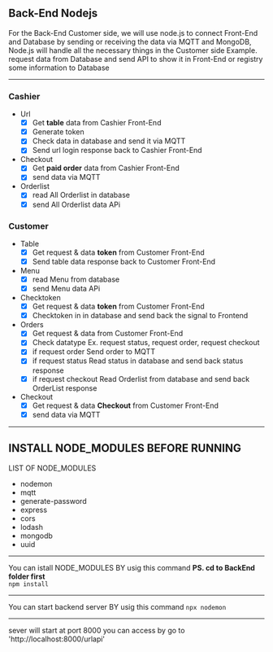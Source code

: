 Back-End Nodejs
---------------------------------
For the Back-End Customer side, we will use node.js to connect Front-End and Database by sending or receiving the data via MQTT and MongoDB, Node.js will handle all the necessary things in the Customer side Example. request data from Database and send API to show it in Front-End or registry some information to Database

---------------------------------
### Cashier
- Url
    - [x] Get **table** data  from Cashier Front-End 
    - [x] Generate token
    - [x] Check data in database and send it via MQTT 
    - [x] Send url login response back to Cashier Front-End 
- Checkout
    - [x] Get **paid order** data from Cashier Front-End 
    - [x] send data via MQTT 
- Orderlist
    - [x] read All Orderlist in database 
    - [x] send All Orderlist data APi 

### Customer
- Table
    - [x] Get request & data **token** from Customer Front-End
    - [x] Send table data response back to Customer Front-End 
- Menu
    - [x] read Menu from database
    - [x] send Menu data APi
- Checktoken
    - [x] Get request & data **token** from Customer Front-End
    - [x] Checktoken in in database and send back the signal to Frontend
- Orders
    - [x] Get request & data from Customer Front-End
    - [x] Check datatype Ex. request status, request order, request checkout
    - [x] if request order Send order to MQTT
    - [x] if request status Read status in database and send back status response
    - [x] if request checkout Read Orderlist from database and send back OrderList response
- Checkout
    - [x] Get request & data **Checkout** from Customer Front-End
    - [x] send data via MQTT  

----------------------------------------
INSTALL NODE_MODULES BEFORE RUNNING 
----------------------------------------
LIST OF NODE_MODULES
- nodemon
- mqtt
- generate-password
- express
- cors
- lodash
- mongodb
- uuid
----------------------------------------

You can istall NODE_MODULES BY usig this command **PS. cd to BackEnd folder first** \
`npm install`

----------------------------------------

You can start backend server BY usig this command 
`npx nodemon`

----------------------------------------
sever will start at port 8000
you can access by go to 'http://localhost:8000/urlapi'
